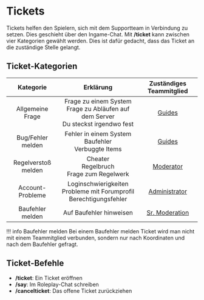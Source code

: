 # Tickets
Tickets helfen den Spielern, sich mit dem Supportteam in Verbindung zu setzen. Dies geschieht über den Ingame-Chat. Mit **/ticket** kann zwischen vier Kategorien gewählt werden. Dies ist dafür gedacht, dass das Ticket an die zuständige Stelle gelangt.

## Ticket-Kategorien

| Kategorie | Erklärung | Zuständiges Teammitglied |
|:-:|:-:|:-:|
| Allgemeine Frage | Frage zu einem System <br> Frage zu Abläufen auf dem Server <br> Du steckst irgendwo fest | [Guides](../../pages/other/serverteam.md/#guides) |
| Bug/Fehler melden | Fehler in einem System <br> Baufehler <br> Verbuggte Items | [Guides](../../pages/other/serverteam.md/#guides) |
| Regelverstoß melden | Cheater <br> Regelbruch <br> Frage zum Regelwerk | [Moderator](../../pages/other/serverteam.md/#moderatoren) |
| Account-Probleme | Loginschwierigkeiten <br> Probleme mit Forumprofil <br> Berechtigungsfehler | [Administrator](../../pages/other/serverteam.md/#administratoren) |
| Baufehler melden | Auf Baufehler hinweisen | [Sr. Moderation](../other/serverteam.md/#senior-moderatoren) |

!!! info Baufehler melden
    Bei einem Baufehler melden Ticket wird man nicht mit einem Teammitglied verbunden, sondern nur nach Koordinaten und nach dem Baufehler gefragt.

## Ticket-Befehle

* **/ticket**: Ein Ticket eröffnen
* **/say**: Im Roleplay-Chat schreiben
* **/cancelticket**: Das offene Ticket zurückziehen

